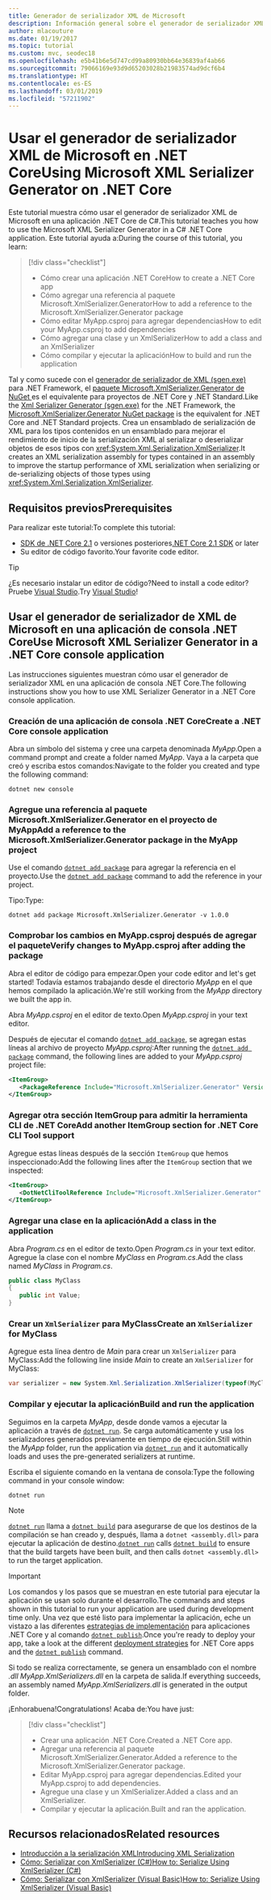```yaml
---
title: Generador de serializador XML de Microsoft
description: Información general sobre el generador de serializador XML de Microsoft. Use el generador de serializador XML para generar un ensamblado de serialización XML para los tipos contenidos en el proyecto.
author: mlacouture
ms.date: 01/19/2017
ms.topic: tutorial
ms.custom: mvc, seodec18
ms.openlocfilehash: e5b41b6e5d747cd99a80930bb64e36839af4ab66
ms.sourcegitcommit: 79066169e93d9d65203028b21983574ad9dcf6b4
ms.translationtype: HT
ms.contentlocale: es-ES
ms.lasthandoff: 03/01/2019
ms.locfileid: "57211902"
---
```

# <a name="using-microsoft-xml-serializer-generator-on-net-core"></a><span data-ttu-id="af1c6-104">Usar el generador de serializador XML de Microsoft en .NET Core</span><span class="sxs-lookup"><span data-stu-id="af1c6-104">Using Microsoft XML Serializer Generator on .NET Core</span></span>

<span data-ttu-id="af1c6-105">Este tutorial muestra cómo usar el generador de serializador XML de Microsoft en una aplicación .NET Core de C#.</span><span class="sxs-lookup"><span data-stu-id="af1c6-105">This tutorial teaches you how to use the Microsoft XML Serializer Generator in a C# .NET Core application.</span></span> <span data-ttu-id="af1c6-106">Este tutorial ayuda a:</span><span class="sxs-lookup"><span data-stu-id="af1c6-106">During the course of this tutorial, you learn:</span></span>

> [!div class="checklist"]
> * <span data-ttu-id="af1c6-107">Cómo crear una aplicación .NET Core</span><span class="sxs-lookup"><span data-stu-id="af1c6-107">How to create a .NET Core app</span></span>
> * <span data-ttu-id="af1c6-108">Cómo agregar una referencia al paquete Microsoft.XmlSerializer.Generator</span><span class="sxs-lookup"><span data-stu-id="af1c6-108">How to add a reference to the Microsoft.XmlSerializer.Generator package</span></span>
> * <span data-ttu-id="af1c6-109">Cómo editar MyApp.csproj para agregar dependencias</span><span class="sxs-lookup"><span data-stu-id="af1c6-109">How to edit your MyApp.csproj to add dependencies</span></span>
> * <span data-ttu-id="af1c6-110">Cómo agregar una clase y un XmlSerializer</span><span class="sxs-lookup"><span data-stu-id="af1c6-110">How to add a class and an XmlSerializer</span></span>
> * <span data-ttu-id="af1c6-111">Cómo compilar y ejecutar la aplicación</span><span class="sxs-lookup"><span data-stu-id="af1c6-111">How to build and run the application</span></span>

<span data-ttu-id="af1c6-112">Tal y como sucede con el [generador de serializador de XML (sgen.exe)](../../standard/serialization/xml-serializer-generator-tool-sgen-exe.md) para .NET Framework, el [paquete Microsoft.XmlSerializer.Generator de NuGet ](https://www.nuget.org/packages/Microsoft.XmlSerializer.Generator) es el equivalente para proyectos de .NET Core y .NET Standard.</span><span class="sxs-lookup"><span data-stu-id="af1c6-112">Like the [Xml Serializer Generator (sgen.exe)](../../standard/serialization/xml-serializer-generator-tool-sgen-exe.md) for the .NET Framework, the [Microsoft.XmlSerializer.Generator NuGet package](https://www.nuget.org/packages/Microsoft.XmlSerializer.Generator) is the equivalent for .NET Core and .NET Standard projects.</span></span> <span data-ttu-id="af1c6-113">Crea un ensamblado de serialización de XML para los tipos contenidos en un ensamblado para mejorar el rendimiento de inicio de la serialización XML al serializar o deserializar objetos de esos tipos con <xref:System.Xml.Serialization.XmlSerializer>.</span><span class="sxs-lookup"><span data-stu-id="af1c6-113">It creates an XML serialization assembly for types contained in an assembly to improve the startup performance of XML serialization when serializing or de-serializing objects of those types using <xref:System.Xml.Serialization.XmlSerializer>.</span></span>

## <a name="prerequisites"></a><span data-ttu-id="af1c6-114">Requisitos previos</span><span class="sxs-lookup"><span data-stu-id="af1c6-114">Prerequisites</span></span>

<span data-ttu-id="af1c6-115">Para realizar este tutorial:</span><span class="sxs-lookup"><span data-stu-id="af1c6-115">To complete this tutorial:</span></span>

* <span data-ttu-id="af1c6-116">[SDK de .NET Core 2.1](https://www.microsoft.com/net/download) o versiones posteriores</span><span class="sxs-lookup"><span data-stu-id="af1c6-116">[.NET Core 2.1 SDK](https://www.microsoft.com/net/download) or later</span></span>
* <span data-ttu-id="af1c6-117">Su editor de código favorito.</span><span class="sxs-lookup"><span data-stu-id="af1c6-117">Your favorite code editor.</span></span>

> [!TIP]
> <span data-ttu-id="af1c6-118">¿Es necesario instalar un editor de código?</span><span class="sxs-lookup"><span data-stu-id="af1c6-118">Need to install a code editor?</span></span> <span data-ttu-id="af1c6-119">Pruebe [Visual Studio](https://aka.ms/vsdownload?utm_source=mscom&utm_campaign=msdocs).</span><span class="sxs-lookup"><span data-stu-id="af1c6-119">Try [Visual Studio](https://aka.ms/vsdownload?utm_source=mscom&utm_campaign=msdocs)!</span></span>

## <a name="use-microsoft-xml-serializer-generator-in-a-net-core-console-application"></a><span data-ttu-id="af1c6-120">Usar el generador de serializador de XML de Microsoft en una aplicación de consola .NET Core</span><span class="sxs-lookup"><span data-stu-id="af1c6-120">Use Microsoft XML Serializer Generator in a .NET Core console application</span></span>

<span data-ttu-id="af1c6-121">Las instrucciones siguientes muestran cómo usar el generador de serializador XML en una aplicación de consola .NET Core.</span><span class="sxs-lookup"><span data-stu-id="af1c6-121">The following instructions show you how to use XML Serializer Generator in a .NET Core console application.</span></span>

### <a name="create-a-net-core-console-application"></a><span data-ttu-id="af1c6-122">Creación de una aplicación de consola .NET Core</span><span class="sxs-lookup"><span data-stu-id="af1c6-122">Create a .NET Core console application</span></span>

<span data-ttu-id="af1c6-123">Abra un símbolo del sistema y cree una carpeta denominada *MyApp*.</span><span class="sxs-lookup"><span data-stu-id="af1c6-123">Open a command prompt and create a folder named *MyApp*.</span></span> <span data-ttu-id="af1c6-124">Vaya a la carpeta que creó y escriba estos comandos:</span><span class="sxs-lookup"><span data-stu-id="af1c6-124">Navigate to the folder you created and type the following command:</span></span>

```console
dotnet new console
```

### <a name="add-a-reference-to-the-microsoftxmlserializergenerator-package-in-the-myapp-project"></a><span data-ttu-id="af1c6-125">Agregue una referencia al paquete Microsoft.XmlSerializer.Generator en el proyecto de MyApp</span><span class="sxs-lookup"><span data-stu-id="af1c6-125">Add a reference to the Microsoft.XmlSerializer.Generator package in the MyApp project</span></span>

<span data-ttu-id="af1c6-126">Use el comando [`dotnet add package`](../tools//dotnet-add-package.md) para agregar la referencia en el proyecto.</span><span class="sxs-lookup"><span data-stu-id="af1c6-126">Use the [`dotnet add package`](../tools//dotnet-add-package.md) command to add the reference in your project.</span></span>

<span data-ttu-id="af1c6-127">Tipo:</span><span class="sxs-lookup"><span data-stu-id="af1c6-127">Type:</span></span>

```console
dotnet add package Microsoft.XmlSerializer.Generator -v 1.0.0
```

### <a name="verify-changes-to-myappcsproj-after-adding-the-package"></a><span data-ttu-id="af1c6-128">Comprobar los cambios en MyApp.csproj después de agregar el paquete</span><span class="sxs-lookup"><span data-stu-id="af1c6-128">Verify changes to MyApp.csproj after adding the package</span></span>

<span data-ttu-id="af1c6-129">Abra el editor de código para empezar.</span><span class="sxs-lookup"><span data-stu-id="af1c6-129">Open your code editor and let's get started!</span></span> <span data-ttu-id="af1c6-130">Todavía estamos trabajando desde el directorio *MyApp* en el que hemos compilado la aplicación.</span><span class="sxs-lookup"><span data-stu-id="af1c6-130">We're still working from the *MyApp* directory we built the app in.</span></span>

<span data-ttu-id="af1c6-131">Abra *MyApp.csproj* en el editor de texto.</span><span class="sxs-lookup"><span data-stu-id="af1c6-131">Open *MyApp.csproj* in your text editor.</span></span>

<span data-ttu-id="af1c6-132">Después de ejecutar el comando [`dotnet add package`](../tools//dotnet-add-package.md), se agregan estas líneas al archivo de proyecto *MyApp.csproj*:</span><span class="sxs-lookup"><span data-stu-id="af1c6-132">After running the [`dotnet add package`](../tools//dotnet-add-package.md) command, the following lines are added to your *MyApp.csproj* project file:</span></span>

 ```xml
 <ItemGroup>
    <PackageReference Include="Microsoft.XmlSerializer.Generator" Version="1.0.0" />
 </ItemGroup>
 ```

### <a name="add-another-itemgroup-section-for-net-core-cli-tool-support"></a><span data-ttu-id="af1c6-133">Agregar otra sección ItemGroup para admitir la herramienta CLI de .NET Core</span><span class="sxs-lookup"><span data-stu-id="af1c6-133">Add another ItemGroup section for .NET Core CLI Tool support</span></span>

<span data-ttu-id="af1c6-134">Agregue estas líneas después de la sección `ItemGroup` que hemos inspeccionado:</span><span class="sxs-lookup"><span data-stu-id="af1c6-134">Add the following lines after the `ItemGroup` section that we inspected:</span></span>

 ```xml
 <ItemGroup>
    <DotNetCliToolReference Include="Microsoft.XmlSerializer.Generator" Version="1.0.0" />
 </ItemGroup>
 ```

### <a name="add-a-class-in-the-application"></a><span data-ttu-id="af1c6-135">Agregar una clase en la aplicación</span><span class="sxs-lookup"><span data-stu-id="af1c6-135">Add a class in the application</span></span>

<span data-ttu-id="af1c6-136">Abra *Program.cs* en el editor de texto.</span><span class="sxs-lookup"><span data-stu-id="af1c6-136">Open *Program.cs* in your text editor.</span></span> <span data-ttu-id="af1c6-137">Agregue la clase con el nombre *MyClass* en *Program.cs*.</span><span class="sxs-lookup"><span data-stu-id="af1c6-137">Add the class named *MyClass* in *Program.cs*.</span></span>

```csharp
public class MyClass
{
   public int Value;
}
```

### <a name="create-an-xmlserializer-for-myclass"></a><span data-ttu-id="af1c6-138">Crear un `XmlSerializer` para MyClass</span><span class="sxs-lookup"><span data-stu-id="af1c6-138">Create an `XmlSerializer` for MyClass</span></span>

<span data-ttu-id="af1c6-139">Agregue esta línea dentro de *Main* para crear un `XmlSerializer` para MyClass:</span><span class="sxs-lookup"><span data-stu-id="af1c6-139">Add the following line inside *Main* to create an `XmlSerializer` for MyClass:</span></span>

```csharp
var serializer = new System.Xml.Serialization.XmlSerializer(typeof(MyClass));
```

### <a name="build-and-run-the-application"></a><span data-ttu-id="af1c6-140">Compilar y ejecutar la aplicación</span><span class="sxs-lookup"><span data-stu-id="af1c6-140">Build and run the application</span></span>

<span data-ttu-id="af1c6-141">Seguimos en la carpeta *MyApp*, desde donde vamos a ejecutar la aplicación a través de [`dotnet run`](../tools/dotnet-run.md). Se carga automáticamente y usa los serializadores generados previamente en tiempo de ejecución.</span><span class="sxs-lookup"><span data-stu-id="af1c6-141">Still within the *MyApp* folder, run the application via [`dotnet run`](../tools/dotnet-run.md) and it automatically loads and uses the pre-generated serializers at runtime.</span></span>

<span data-ttu-id="af1c6-142">Escriba el siguiente comando en la ventana de consola:</span><span class="sxs-lookup"><span data-stu-id="af1c6-142">Type the following command in your console window:</span></span>

```console
dotnet run
```

> [!NOTE]
> <span data-ttu-id="af1c6-143">[`dotnet run`](../tools/dotnet-run.md) llama a [`dotnet build`](../tools/dotnet-build.md) para asegurarse de que los destinos de la compilación se han creado y, después, llama a `dotnet <assembly.dll>` para ejecutar la aplicación de destino.</span><span class="sxs-lookup"><span data-stu-id="af1c6-143">[`dotnet run`](../tools/dotnet-run.md) calls [`dotnet build`](../tools/dotnet-build.md) to ensure that the build targets have been built, and then calls `dotnet <assembly.dll>` to run the target application.</span></span>

> [!IMPORTANT]
> <span data-ttu-id="af1c6-144">Los comandos y los pasos que se muestran en este tutorial para ejecutar la aplicación se usan solo durante el desarrollo.</span><span class="sxs-lookup"><span data-stu-id="af1c6-144">The commands and steps shown in this tutorial to run your application are used during development time only.</span></span> <span data-ttu-id="af1c6-145">Una vez que esté listo para implementar la aplicación, eche un vistazo a las diferentes [estrategias de implementación](../deploying/index.md) para aplicaciones .NET Core y al comando [`dotnet publish`](../tools/dotnet-publish.md).</span><span class="sxs-lookup"><span data-stu-id="af1c6-145">Once you're ready to deploy your app, take a look at the different [deployment strategies](../deploying/index.md) for .NET Core apps and the [`dotnet publish`](../tools/dotnet-publish.md) command.</span></span>

<span data-ttu-id="af1c6-146">Si todo se realiza correctamente, se genera un ensamblado con el nombre *.dll MyApp.XmlSerializers.dll* en la carpeta de salida.</span><span class="sxs-lookup"><span data-stu-id="af1c6-146">If everything succeeds, an assembly named *MyApp.XmlSerializers.dll* is generated in the output folder.</span></span>

<span data-ttu-id="af1c6-147">¡Enhorabuena!</span><span class="sxs-lookup"><span data-stu-id="af1c6-147">Congratulations!</span></span> <span data-ttu-id="af1c6-148">Acaba de:</span><span class="sxs-lookup"><span data-stu-id="af1c6-148">You have just:</span></span>
> [!div class="checklist"]
> * <span data-ttu-id="af1c6-149">Crear una aplicación .NET Core.</span><span class="sxs-lookup"><span data-stu-id="af1c6-149">Created a .NET Core app.</span></span>
> * <span data-ttu-id="af1c6-150">Agregar una referencia al paquete Microsoft.XmlSerializer.Generator.</span><span class="sxs-lookup"><span data-stu-id="af1c6-150">Added a reference to the Microsoft.XmlSerializer.Generator package.</span></span>
> * <span data-ttu-id="af1c6-151">Editar MyApp.csproj para agregar dependencias.</span><span class="sxs-lookup"><span data-stu-id="af1c6-151">Edited your MyApp.csproj to add dependencies.</span></span>
> * <span data-ttu-id="af1c6-152">Agregue una clase y un XmlSerializer.</span><span class="sxs-lookup"><span data-stu-id="af1c6-152">Added a class and an XmlSerializer.</span></span>
> * <span data-ttu-id="af1c6-153">Compilar y ejecutar la aplicación.</span><span class="sxs-lookup"><span data-stu-id="af1c6-153">Built and ran the application.</span></span>

## <a name="related-resources"></a><span data-ttu-id="af1c6-154">Recursos relacionados</span><span class="sxs-lookup"><span data-stu-id="af1c6-154">Related resources</span></span>

* [<span data-ttu-id="af1c6-155">Introducción a la serialización XML</span><span class="sxs-lookup"><span data-stu-id="af1c6-155">Introducing XML Serialization</span></span>](../../standard/serialization/introducing-xml-serialization.md)
* [<span data-ttu-id="af1c6-156">Cómo: Serializar con XmlSerializer (C#)</span><span class="sxs-lookup"><span data-stu-id="af1c6-156">How to: Serialize Using XmlSerializer (C#)</span></span>](../../csharp/programming-guide/concepts/linq/how-to-serialize-using-xmlserializer.md)
* [<span data-ttu-id="af1c6-157">Cómo: Serializar con XmlSerializer (Visual Basic)</span><span class="sxs-lookup"><span data-stu-id="af1c6-157">How to: Serialize Using XmlSerializer (Visual Basic)</span></span>](../../visual-basic/programming-guide/concepts/linq/how-to-serialize-using-xmlserializer.md)